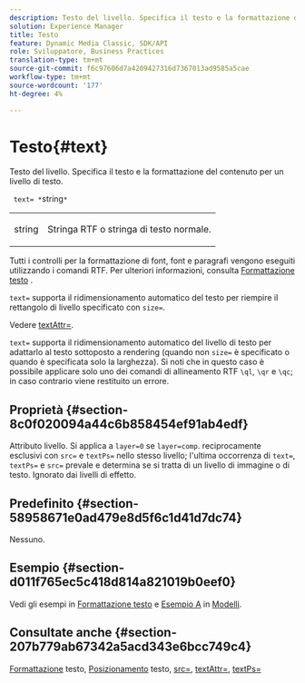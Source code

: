 ```yaml
---
description: Testo del livello. Specifica il testo e la formattazione del contenuto per un livello di testo.
solution: Experience Manager
title: Testo
feature: Dynamic Media Classic, SDK/API
role: Sviluppatore, Business Practices
translation-type: tm+mt
source-git-commit: f6c97606d7a4209427316d7367013ad9585a5cae
workflow-type: tm+mt
source-wordcount: '177'
ht-degree: 4%

---
```



# Testo{#text}

Testo del livello. Specifica il testo e la formattazione del contenuto per un livello di testo.

` text= *`string`*`

<table id="simpletable_6C095D7F69874A8EA3D1D52103FA520C"> 
 <tr class="strow"> 
  <td class="stentry"> <p> <span class="varname"> string  </span> </p> </td> 
  <td class="stentry"> <p>Stringa RTF o stringa di testo normale. </p> </td> 
 </tr> 
</table>

Tutti i controlli per la formattazione di font, font e paragrafi vengono eseguiti utilizzando i comandi RTF. Per ulteriori informazioni, consulta [Formattazione testo](../../../../../is-api/http-ref/image-serving-api-ref/c-http-protocol-reference/c-text-formatting/c-text-formatting.md#concept-0d3136db7f6f49668274541cd4b6364c) .

`text=` supporta il ridimensionamento automatico del testo per riempire il rettangolo di livello specificato con  `size=`.

Vedere [textAttr=](../../../../../is-api/http-ref/image-serving-api-ref/c-http-protocol-reference/c-command-reference/r-textattr.md#reference-ff00484fa3244286abeff34911f7ec0d).

`text=` supporta il ridimensionamento automatico del livello di testo per adattarlo al testo sottoposto a rendering (quando non  `size=` è specificato o quando è specificata solo la larghezza). Si noti che in questo caso è possibile applicare solo uno dei comandi di allineamento RTF `\ql`, `\qr` e `\qc`; in caso contrario viene restituito un errore.

## Proprietà {#section-8c0f020094a44c6b858454ef91ab4edf}

Attributo livello. Si applica a `layer=0` se `layer=comp`. reciprocamente esclusivi con `src=` e `textPs=` nello stesso livello; l&#39;ultima occorrenza di `text=`, `textPs=` e `src=` prevale e determina se si tratta di un livello di immagine o di testo. Ignorato dai livelli di effetto.

## Predefinito {#section-58958671e0ad479e8d5f6c1d41d7dc74}

Nessuno.

## Esempio {#section-d011f765ec5c418d814a821019b0eef0}

Vedi gli esempi in [Formattazione testo](../../../../../is-api/http-ref/image-serving-api-ref/c-http-protocol-reference/c-text-formatting/c-text-formatting.md#concept-0d3136db7f6f49668274541cd4b6364c) e [Esempio A](../../../../../is-api/http-ref/image-serving-api-ref/c-http-protocol-reference/c-templates/r-example-a.md#reference-c78ea82e8a1646738e764fa6685dfbac) in [Modelli](../../../../../is-api/http-ref/image-serving-api-ref/c-http-protocol-reference/c-templates/c-templates.md#concept-3cd2d2adae0e41b2979b9640244d4d3e).

## Consultate anche {#section-207b779ab67342a5acd343e6bcc749c4}

[Formattazione](../../../../../is-api/http-ref/image-serving-api-ref/c-http-protocol-reference/c-text-formatting/c-text-formatting.md#concept-0d3136db7f6f49668274541cd4b6364c) testo,  [Posizionamento](../../../../../is-api/http-ref/image-serving-api-ref/c-http-protocol-reference/c-text-formatting/r-text-positioning.md#reference-f647443d92914f4b89a7cc5a83267d87) testo,  [src=](../../../../../is-api/http-ref/image-serving-api-ref/c-http-protocol-reference/c-command-reference/r-src.md#reference-f6506637778c4c69bf106a7924a91ab1),  [textAttr=](../../../../../is-api/http-ref/image-serving-api-ref/c-http-protocol-reference/c-command-reference/r-textattr.md#reference-ff00484fa3244286abeff34911f7ec0d),  [textPs=](../../../../../is-api/http-ref/image-serving-api-ref/c-http-protocol-reference/c-command-reference/r-textps.md#reference-4209a2a6169f44278da2647cfb0cd767)
